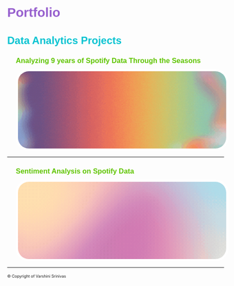 <link href='https://fonts.googleapis.com/css?family=Bungee+Shade|Black+Han+Sans' rel='stylesheet'>
<h1 style="font-family: 'Bungee Shade', sans-serif; color: #9760ce; font-size: 30px;">Portfolio</h1>

<h2 style="font-family: 'Bungee Shade', sans-serif; color: #04c3d1; font-size: 24px;">Data Analytics Projects</h2>

<div style="margin-left: 20px;">
  <h3 style="font-family: 'Bungee', sans-serif; color: #5fc400; margin-bottom: 10px;">
    <a href="https://v4rshi.github.io/seasons_eda.html" style="text-decoration: none; color: inherit;">
      Analyzing 9 years of Spotify Data Through the Seasons
    </a>
  </h3>

  <a href="https://v4rshi.github.io/seasons_eda.html">
    <img src="images/spotify_project/seasons_eda.gif?raw=true" width="1000" style="border-radius: 30px; overflow: hidden; border: 5px solid white; display: block;" />
  </a>
</div>

<hr />

<div style="margin-left: 20px;">
  <h3 style="font-family: 'Bungee', sans-serif; color: #5fc400; margin-bottom: 10px;">
    <a href="https://v4rshi.github.io/sentiment_analysis.html" style="text-decoration: none; color: inherit;">
      Sentiment Analysis on Spotify Data
    </a>
  </h3>

  <a href="https://v4rshi.github.io/sentiment_analysis.html">
    <img src="images/spotify_project/sentiment_analysis.gif?raw=true" width="1000" style="border-radius: 30px; overflow: hidden; border: 5px solid white; display: block;" />
  </a>
</div>

<hr />

<p style="font-size:9px"> © Copyright of Varshini Srinivas </p>
